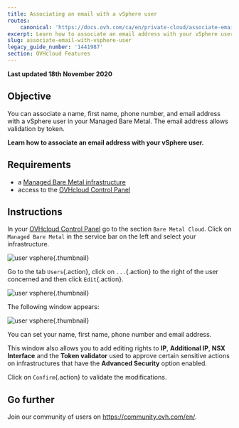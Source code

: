 ```yaml
---
title: Associating an email with a vSphere user
routes:
    canonical: 'https://docs.ovh.com/ca/en/private-cloud/associate-email-with-vsphere-user/'
excerpt: Learn how to associate an email address with your vSphere user
slug: associate-email-with-vsphere-user
legacy_guide_number: '1441987'
section: OVHcloud Features
---
```


**Last updated 18th November 2020**

## Objective

You can associate a name, first name, phone number, and email address with a vSphere user in your Managed Bare Metal. The email address allows validation by token.

**Learn how to associate an email address with your vSphere user.**

## Requirements

- a [Managed Bare Metal infrastructure](https://www.ovhcloud.com/en-ca/managed-bare-metal/)
- access to the [OVHcloud Control Panel](https://ca.ovh.com/auth/?action=gotomanager&from=https://www.ovh.com/ca/en/&ovhSubsidiary=ca)

## Instructions

In your [OVHcloud Control Panel](https://ca.ovh.com/auth/?action=gotomanager&from=https://www.ovh.com/ca/en/&ovhSubsidiary=ca) go to the section `Bare Metal Cloud`. Click on `Managed Bare Metal` in the service bar on the left and select your infrastructure.

![user vsphere](images/addMailOnUser01.png){.thumbnail}

Go to the tab `Users`{.action}, click on `...`{.action} to the right of the user concerned and then click `Edit`{.action}.

![user vsphere](images/addMailOnUser02.png){.thumbnail}

The following window appears:

![user vsphere](images/addMailOnUser03.png){.thumbnail}

You can set your name, first name, phone number and email address.

This window also allows you to add editing rights to **IP**, **Additional IP**, **NSX Interface** and the **Token validator** used to approve certain sensitive actions on infrastructures that have the **Advanced Security** option enabled.

Click on `Confirm`{.action} to validate the modifications.

## Go further

Join our community of users on <https://community.ovh.com/en/>.
